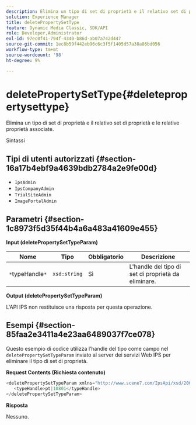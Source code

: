 ```yaml
---
description: Elimina un tipo di set di proprietà e il relativo set di proprietà e le relative proprietà associate.
solution: Experience Manager
title: deletePropertySetType
feature: Dynamic Media Classic, SDK/API
role: Developer,Administrator
exl-id: 97ec0f41-794f-4340-b86d-ab07a742d447
source-git-commit: 1ec8b59f442eb96c6c3f5f1405d57a38a86bd056
workflow-type: tm+mt
source-wordcount: '98'
ht-degree: 9%

---
```


# deletePropertySetType{#deletepropertysettype}

Elimina un tipo di set di proprietà e il relativo set di proprietà e le relative proprietà associate.

Sintassi

## Tipi di utenti autorizzati {#section-16a17b4ebf9a4639bdb2784a2e9fe00d}

* `IpsAdmin`
* `IpsCompanyAdmin`
* `TrialSiteAdmin`
* `ImagePortalAdmin`

## Parametri {#section-1c8973f5d35f44b4a6a483a41609e455}

**Input (deletePropertySetTypeParam)**

| Nome | Tipo | Obbligatorio | Descrizione |
|---|---|---|---|
| `*`typeHandle`*` | `xsd:string` | Sì | L&#39;handle del tipo di set di proprietà da eliminare. |

**Output (deletePropertySetTypeParam)**

L&#39;API IPS non restituisce una risposta per questa operazione.

## Esempi {#section-85faa2e3411a4e23aa6489037f7ce078}

Questo esempio di codice utilizza l’handle del tipo come campo nel `deletePropertySetTypeParam` inviato al server dei servizi Web IPS per eliminare il tipo di set di proprietà.

**Request Contents (Richiesta contenuto)**

```java
<deletePropertySetTypeParam xmlns="http://www.scene7.com/IpsApi/xsd/2008-01-15">
   <typeHandle>pt|10801</typeHandle>
</deletePropertySetTypeParam>
```

**Risposta**

Nessuno.
